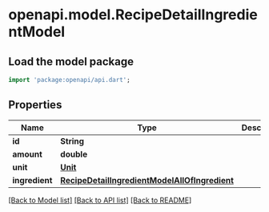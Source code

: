 # openapi.model.RecipeDetailIngredientModel

## Load the model package
```dart
import 'package:openapi/api.dart';
```

## Properties
Name | Type | Description | Notes
------------ | ------------- | ------------- | -------------
**id** | **String** |  | [optional] 
**amount** | **double** |  | [optional] 
**unit** | [**Unit**](Unit.md) |  | [optional] 
**ingredient** | [**RecipeDetailIngredientModelAllOfIngredient**](RecipeDetailIngredientModelAllOfIngredient.md) |  | [optional] 

[[Back to Model list]](../README.md#documentation-for-models) [[Back to API list]](../README.md#documentation-for-api-endpoints) [[Back to README]](../README.md)


